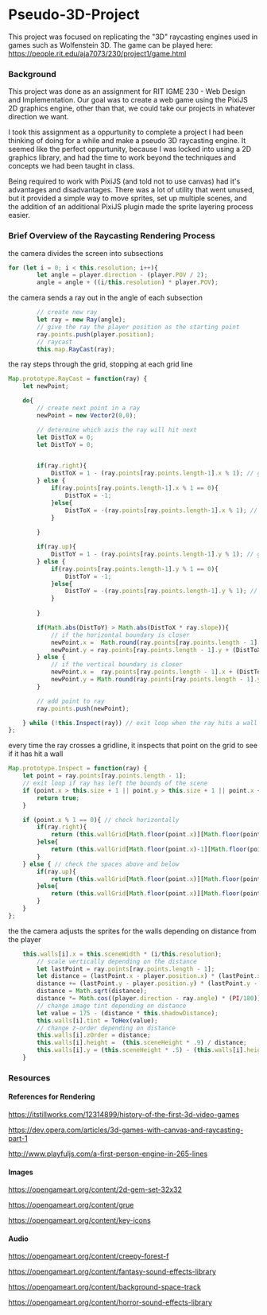 # Pseudo-3D-Project
This project was focused on replicating the "3D" raycasting engines used in games such as Wolfenstein 3D.
The game can be played here: <https://people.rit.edu/aja7073/230/project1/game.html>

### Background
This project was done as an assignment for RIT IGME 230 - Web Design and Implementation. 
Our goal was to create a web game using the PixiJS 2D graphics engine, other than that, we could take our projects in whatever direction we want.

I took this assignment as a oppurtunity to complete a project I had been thinking of doing for a while 
and make a pseudo 3D raycasting engine. It seemed like the perfect oppurtunity, because I was locked 
into using a 2D graphics library, and had the time to work beyond the techniques and concepts we had been 
taught in class.

Being required to work with PixiJS (and told not to use canvas) had it's advantages and disadvantages. There was 
a lot of utility that went unused, but it provided a simple way to move sprites, set up multiple scenes, and the addition of 
an additional PixiJS plugin made the sprite layering process easier.

### Brief Overview of the Raycasting Rendering Process
the camera divides the screen into subsections
```javascript
for (let i = 0; i < this.resolution; i++){
		let angle = player.direction - (player.POV / 2);
		angle = angle + ((i/this.resolution) * player.POV);
```

the camera sends a ray out in the angle of each subsection
```javascript
		// create new ray
		let ray = new Ray(angle);
		// give the ray the player position as the starting point
		ray.points.push(player.position);
		// raycast
		this.map.RayCast(ray);
```    

the ray steps through the grid, stopping at each grid line
```javascript
Map.prototype.RayCast = function(ray) {
	let newPoint;

	do{
		// create next point in a ray
		newPoint = new Vector2(0,0);

		// determine which axis the ray will hit next
		let DistToX = 0;
		let DistToY = 0;


		if(ray.right){
			DistToX = 1 - (ray.points[ray.points.length-1].x % 1); // get the distance from the last point to the right boundary
		} else {
			if(ray.points[ray.points.length-1].x % 1 == 0){
				DistToX = -1;
			}else{
				DistToX = -(ray.points[ray.points.length-1].x % 1); // get the distance from the last point to the left boundary
			}
			
		}

		if(ray.up){
			DistToY = 1 - (ray.points[ray.points.length-1].y % 1); // get the distance from the last point to the top boundary
		} else {
			if(ray.points[ray.points.length-1].y % 1 == 0){
				DistToY = -1;
			}else{
				DistToY = -(ray.points[ray.points.length-1].y % 1); // get the distance from the last point to the bottom boundary
			}
			
		}

		if(Math.abs(DistToY) > Math.abs(DistToX * ray.slope)){
			// if the horizontal boundary is closer
			newPoint.x =  Math.round(ray.points[ray.points.length - 1].x + DistToX);
			newPoint.y = ray.points[ray.points.length - 1].y + (DistToX * ray.slope);
		} else {
			// if the vertical boundary is closer
			newPoint.x =  ray.points[ray.points.length - 1].x + (DistToY / ray.slope);
			newPoint.y = Math.round(ray.points[ray.points.length - 1].y + DistToY);
		}

		// add point to ray
		ray.points.push(newPoint);

	} while (!this.Inspect(ray)) // exit loop when the ray hits a wall
};
```

every time the ray crosses a gridline, it inspects that point on the grid to see if it has hit a wall
```javascript
Map.prototype.Inspect = function(ray) {
	let point = ray.points[ray.points.length - 1];
	// exit loop if ray has left the bounds of the scene
	if (point.x > this.size + 1 || point.y > this.size + 1 || point.x < 0 || point.y < 0){
		return true;
	}

	if (point.x % 1 == 0){ // check horizontally
		if(ray.right){
			return (this.wallGrid[Math.floor(point.x)][Math.floor(point.y)] > 0 );
		}else{
			return (this.wallGrid[Math.floor(point.x)-1][Math.floor(point.y)] > 0 );
		}
	} else { // check the spaces above and below
		if(ray.up){
			return (this.wallGrid[Math.floor(point.x)][Math.floor(point.y)] > 0);
		}else{
			return (this.wallGrid[Math.floor(point.x)][Math.floor(point.y)-1] > 0);
		}
	}
};
```

the the camera adjusts the sprites for the walls depending on distance from the player
```javascript
    this.walls[i].x = this.sceneWidth * (i/this.resolution);
		// scale vertically depending on the distance 
		let lastPoint = ray.points[ray.points.length - 1];
		let distance = (lastPoint.x - player.position.x) * (lastPoint.x - player.position.x);
		distance += (lastPoint.y - player.position.y) * (lastPoint.y - player.position.y);
		distance = Math.sqrt(distance);
		distance *= Math.cos((player.direction - ray.angle) * (PI/180));
		// change image tint depending on distance
		let value = 175 - (distance * this.shadowDistance);
		this.walls[i].tint = ToHex(value);
		// change z-order depending on distance
		this.walls[i].zOrder = distance;
		this.walls[i].height =  (this.sceneHeight * .9) / distance;
		this.walls[i].y = (this.sceneHeight * .5) - (this.walls[i].height/2);
	}
  ```
  
  ### Resources
  #### References for Rendering
  <https://itstillworks.com/12314899/history-of-the-first-3d-video-games>
  
  <https://dev.opera.com/articles/3d-games-with-canvas-and-raycasting-part-1>
  
  <http://www.playfuljs.com/a-first-person-engine-in-265-lines>
  
  #### Images
  <https://opengameart.org/content/2d-gem-set-32x32>
  
  <https://opengameart.org/content/grue>
  
  <https://opengameart.org/content/key-icons>
  
  #### Audio
  <https://opengameart.org/content/creepy-forest-f>
  
  <https://opengameart.org/content/fantasy-sound-effects-library>
  
  <https://opengameart.org/content/background-space-track>
  
  <https://opengameart.org/content/horror-sound-effects-library>
